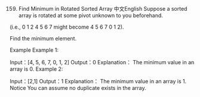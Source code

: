 159. Find Minimum in Rotated Sorted Array
中文English
Suppose a sorted array is rotated at some pivot unknown to you beforehand.

(i.e., 0 1 2 4 5 6 7 might become 4 5 6 7 0 1 2).

Find the minimum element.

Example
Example 1:

Input：[4, 5, 6, 7, 0, 1, 2]
Output：0
Explanation：
The minimum value in an array is 0.
Example 2:

Input：[2,1]
Output：1
Explanation：
The minimum value in an array is 1.
Notice
You can assume no duplicate exists in the array.

